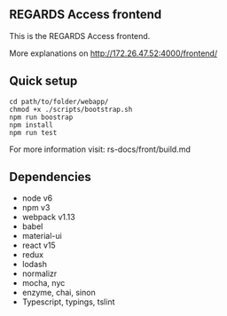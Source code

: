 REGARDS Access frontend
-----------------------

This is the REGARDS Access frontend.

More explanations on http://172.26.47.52:4000/frontend/

Quick setup
-----------

```
cd path/to/folder/webapp/
chmod +x ./scripts/bootstrap.sh
npm run boostrap
npm install
npm run test
```

For more information visit: rs-docs/front/build.md

Dependencies
------------

-	node v6
-	npm v3
-	webpack v1.13
-	babel
-	material-ui
-	react v15
-	redux
-	lodash
-	normalizr
-	mocha, nyc
-	enzyme, chai, sinon
-	Typescript, typings, tslint
